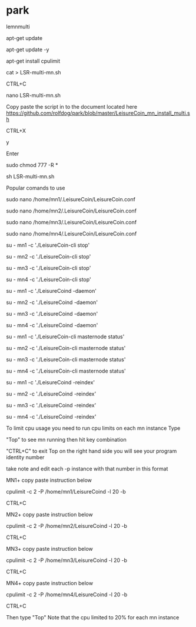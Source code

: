 # park
lemnmulti

apt-get update

apt-get update -y

apt-get install cpulimit

cat > LSR-multi-mn.sh

CTRL+C

nano LSR-multi-mn.sh

Copy paste the script in to the document located here https://github.com/rolfdog/park/blob/master/LeisureCoin_mn_install_multi.sh

CTRL+X

y

Enter

sudo chmod 777 -R *

sh LSR-multi-mn.sh

Popular comands to use

sudo nano /home/mn1/.LeisureCoin/LeisureCoin.conf

sudo nano /home/mn2/.LeisureCoin/LeisureCoin.conf 

sudo nano /home/mn3/.LeisureCoin/LeisureCoin.conf 

sudo nano /home/mn4/.LeisureCoin/LeisureCoin.conf 

su - mn1 -c './LeisureCoin-cli stop'

su - mn2 -c './LeisureCoin-cli stop' 

su - mn3 -c './LeisureCoin-cli stop'  

su - mn4 -c './LeisureCoin-cli stop'

su - mn1 -c './LeisureCoind -daemon'  

su - mn2 -c './LeisureCoind -daemon'

su - mn3 -c './LeisureCoind -daemon' 

su - mn4 -c './LeisureCoind -daemon'

su - mn1 -c './LeisureCoin-cli masternode status'

su - mn2 -c './LeisureCoin-cli masternode status'

su - mn3 -c './LeisureCoin-cli masternode status'

su - mn4 -c './LeisureCoin-cli masternode status'

su - mn1 -c './LeisureCoind -reindex' 

su - mn2 -c './LeisureCoind -reindex'

su - mn3 -c './LeisureCoind -reindex'

su - mn4 -c './LeisureCoind -reindex'


To limit cpu usage you need to run cpu limits on each mn instance Type

"Top" to see mn running then hit key combination 

"CTRL+C" to exit Top on the right hand side you will see your program identity number 

take note and edit each -p instance with that number in this format

MN1+ copy paste instruction below 

cpulimit -c 2 -P /home/mn1/LeisureCoind -l 20 -b

CTRL+C

MN2+ copy paste instruction below 

cpulimit -c 2 -P /home/mn2/LeisureCoind -l 20 -b


CTRL+C

MN3+ copy paste instruction below 

cpulimit -c 2 -P /home/mn3/LeisureCoind -l 20 -b

CTRL+C

MN4+ copy paste instruction below 

cpulimit -c 2 -P /home/mn4/LeisureCoind -l 20 -b

CTRL+C

Then type "Top" Note that the cpu limited to 20% for each mn instance  
